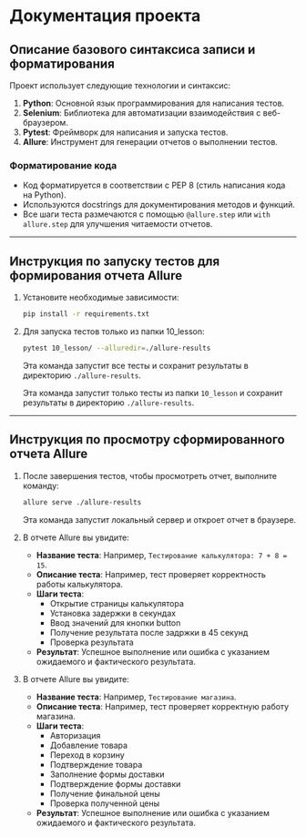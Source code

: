 # Документация проекта

## Описание базового синтаксиса записи и форматирования

Проект использует следующие технологии и синтаксис:

1. **Python**: Основной язык программирования для написания тестов.
2. **Selenium**: Библиотека для автоматизации взаимодействия с веб-браузером.
3. **Pytest**: Фреймворк для написания и запуска тестов.
4. **Allure**: Инструмент для генерации отчетов о выполнении тестов.

### Форматирование кода

- Код форматируется в соответствии с PEP 8 (стиль написания кода на Python).
- Используются docstrings для документирования методов и функций.
- Все шаги теста размечаются с помощью `@allure.step` или `with allure.step` для улучшения читаемости отчетов.

---

## Инструкция по запуску тестов для формирования отчета Allure

1. Установите необходимые зависимости:
   ```bash
   pip install -r requirements.txt
   ```

2. Для запуска тестов только из папки 10_lesson:
   ```bash
   pytest 10_lesson/ --alluredir=./allure-results
   ```
   Эта команда запустит все тесты и сохранит результаты в директорию `./allure-results`.

   Эта команда запустит только тесты из папки `10_lesson` и сохранит результаты в директорию `./allure-results`.

---

## Инструкция по просмотру сформированного отчета Allure

1. После завершения тестов, чтобы просмотреть отчет, выполните команду:
   ```bash
   allure serve ./allure-results
   ```

   Эта команда запустит локальный сервер и откроет отчет в браузере.

2. В отчете Allure вы увидите:
   - **Название теста**: Например, `Тестирование калькулятора: 7 + 8 = 15`.
   - **Описание теста**: Например, тест проверяет корректность работы калькулятора.
   - **Шаги теста**:
     - Открытие страницы калькулятора
     - Установка задержки в секундах
     - Ввод значений для кнопки button
     - Получение результата после задржки в 45 секунд
     - Проверка результата
   - **Результат**: Успешное выполнение или ошибка с указанием ожидаемого и фактического результата.

3. В отчете Allure вы увидите:
   - **Название теста**: Например, `Тестирование магазина`.
   - **Описание теста**: Например, тест проверяет корректную работу магазина.
   - **Шаги теста**:
     - Авторизация
     - Добавление товара
     - Переход в корзину
     - Подтверждение товара
     - Заполнение формы доставки
     - Подтверждение формы доставки
     - Получение финальной цены
     - Проверка полученной цены
   - **Результат**: Успешное выполнение или ошибка с указанием ожидаемого и фактического результата.